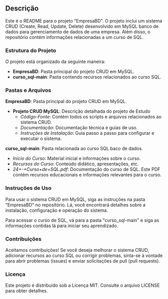 ## Descrição
Este é o README para o projeto "EmpresaBD". O projeto inclui um sistema CRUD (Create, Read, Update, Delete) desenvolvido em MySQL banco de dados para gerenciamento de dados de uma empresa. Além disso, o repositório contém informações relacionadas a um curso de SQL.

### Estrutura do Projeto
O projeto está organizado da seguinte maneira:

- **EmpresaBD**: Pasta principal do projeto CRUD em MySQL.
- **curso_sql-main**: Pasta contendo recursos relacionados ao curso SQL.

### Pastas e Arquivos
**EmpresaBD**: Pasta principal do projeto CRUD em MySQL.

- **Projeto CRUD MySQL**: Descrição detalhada do projeto de Estudo
  - *Código-Fonte*: Contém todos os scripts e arquivos relacionados ao sistema CRUD.
  - *Documentação*: Documentação técnica e guias de uso.
  - *Instruções de Instalação*: Guia passo a passo para configurar e executar o sistema.

**curso_sql-main**: Pasta relacionada ao curso SQL baco de dados.

- *Início do Curso*: Material inicial e informações sobre o curso.
- *Recursos do Curso*: Conteúdo didático, apresentações, etc.
- *24+-+Curso+de+SQL.pdf*: Documentação do curso de SQL. Este PDF contém recursos educacionais e informações relevantes para o curso.

### Instruções de Uso
Para usar o sistema CRUD em MySQL, siga as instruções na pasta "EmpresaBD" no repositório. Lá, você encontrará detalhes sobre a instalação, configuração e operação do sistema.

Para acessar o curso de SQL, vá para a pasta "curso_sql-main" e siga as informações contidas lá para iniciar seu aprendizado.

### Contribuições
Aceitamos contribuições! Se você deseja melhorar o sistema CRUD, adicionar recursos ao curso SQL ou corrigir problemas, sinta-se à vontade para abrir problemas (issues) e enviar solicitações de pull (pull requests).

### Licença
Este projeto é distribuído sob a Licença MIT. Consulte o arquivo LICENSE para obter detalhes.





